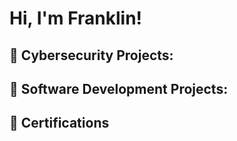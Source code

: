 <h1>Hi, I'm Franklin!</h1>

<h2>🔐 Cybersecurity Projects:</h2>

<h2>💾 Software Development Projects:</h2>

<h2>📜 Certifications</h2>
<!--
Here are some ideas to get you started:

- 🔭 I’m currently working on ...
- 🌱 I’m currently learning ...
- 👯 I’m looking to collaborate on ...
- 🤔 I’m looking for help with ...
- 💬 Ask me about ...
- 📫 How to reach me: ...
- 😄 Pronouns: ...
- ⚡ Fun fact: ...
-->

